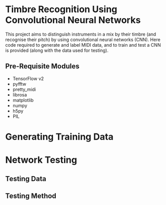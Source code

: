 # Timbre Recognition Using Convolutional Neural Networks
This project aims to distinguish instruments in a mix by their timbre (and recognise their pitch) by using convolutional neural networks (CNN). Here code required to generate and label MIDI data, and to train and test a CNN is provided (along with the data used for testing).
## Pre-Requisite Modules
- TensorFlow v2
- pyfftw
- pretty_midi
- librosa
- matplotlib
- numpy
- h5py
- PIL

# Generating Training Data


# Network Testing
## Testing Data

## Testing Method
